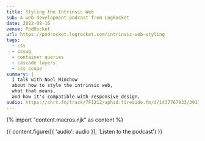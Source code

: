 ```yaml
---
title: Styling the Intrinsic Web
sub: A web development podcast from LogRocket
date: 2022-08-16
venue: PodRocket
url: https://podrocket.logrocket.com/intrinsic-web-styling
tags:
  - css
  - csswg
  - container queries
  - cascade layers
  - css scope
summary: |
  I talk with Noel Minchow
  about how to style the intrinsic web,
  what that means,
  and how it's compatible with responsive design.
audio: https://chrt.fm/track/7F1212/aphid.fireside.fm/d/1437767933/3911462c-bca2-48c2-9103-610ba304c673/428b7c76-ba2e-46a6-bd53-1ab9369aa26c.mp3
---
```


{% import "content.macros.njk" as content %}

{{ content.figure([{ 'audio': audio }], 'Listen to the podcast') }}
